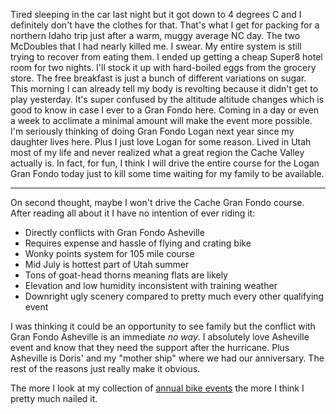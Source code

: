 Tired sleeping in the car last night but it got down to 4 degrees C and I definitely don't have the clothes for that. That's what I get for packing for a northern Idaho trip just after a warm, muggy average NC day. The two McDoubles that I had nearly killed me. I swear. My entire system is still trying to recover from eating them. I ended up getting a cheap Super8 hotel room for two nights. I'll stock it up with hard-boiled eggs from the grocery store. The free breakfast is just a bunch of different variations on sugar. This morning I can already tell my body is revolting because it didn't get to play yesterday. It's super confused by the altitude altitude changes which is good to know in case I ever to a Gran Fondo here. Coming in a day or even a week to acclimate a minimal amount will make the event more possible. I'm seriously thinking of doing Gran Fondo Logan next year since my daughter lives here. Plus I just love Logan for some reason. Lived in Utah most of my life and never realized what a great region the Cache Valley actually is. In fact, for fun, I think I will drive the entire course for the Logan Gran Fondo today just to kill some time waiting for my family to be available.
 
----

On second thought, maybe I won't drive the Cache Gran Fondo course. After reading all about it I have no intention of ever riding it:

- Directly conflicts with Gran Fondo Asheville
- Requires expense and hassle of flying and crating bike
- Wonky points system for 105 mile course
- Mid July is hottest part of Utah summer
- Tons of goat-head thorns meaning flats are likely
- Elevation and low humidity inconsistent with training weather
- Downright ugly scenery compared to pretty much every other qualifying event

I was thinking it could be an opportunity to see family but the conflict with Gran Fondo Asheville is an immediate *no way*. I absolutely love Asheville event and know that they need the support after the hurricane. Plus Asheville is Doris' and my "mother ship" where we had our anniversary. The rest of the reasons just really make it obvious.

The more I look at my collection of [annual bike events](../Fitness/Annual%20bike%20events.md) the more I think I pretty much nailed it.